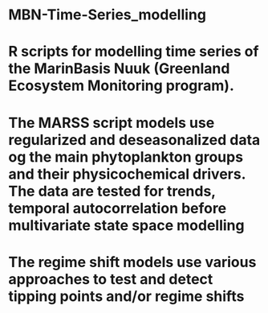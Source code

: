 # MBN-Time-Series_modelling
#
# R scripts for modelling time series of the MarinBasis Nuuk (Greenland Ecosystem Monitoring program).
# The MARSS script models use regularized and deseasonalized data og the main phytoplankton groups and their physicochemical drivers. The data are tested for trends, temporal autocorrelation before multivariate state space modelling
# The regime shift models use various approaches to test and detect tipping points and/or regime shifts
